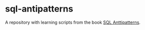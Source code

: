 # sql-antipatterns
A repository with learning scripts from the book [SQL Anttipatterns](https://www.amazon.com/SQL-Antipatterns-Programming-Pragmatic-Programmers/dp/1934356557).
